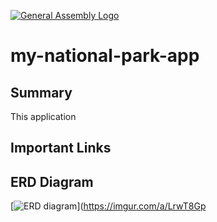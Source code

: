 [![General Assembly Logo](https://camo.githubusercontent.com/1a91b05b8f4d44b5bbfb83abac2b0996d8e26c92/687474703a2f2f692e696d6775722e636f6d2f6b6538555354712e706e67)](https://generalassemb.ly/education/web-development-immersive)

# my-national-park-app

## Summary
This application


## Important Links

## ERD Diagram
[![ERD diagram](https://imgur.com/a/LrwT8Gp)](https://imgur.com/a/LrwT8Gp 